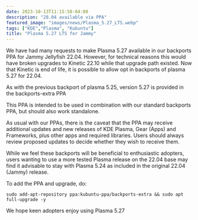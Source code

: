 ```yaml
---
date: 2023-10-13T11:15:58-04:00
description: "28.04 available via PPA"
featured_image: "images/news/Plasma_5.27_LTS.webp"
tags: ["KDE","Plasma", "Kubuntu"]
title: "Plasma 5.27 LTS for Jammy"
---
```


We have had many requests to make Plasma 5.27 available in our backports PPA for Jammy Jellyfish 22.04. However, for technical reasons this would have broken upgrades to Kinetic 22.10 while that upgrade path existed. Now that Kinetic is end of life, it is possible to allow opt in backports of plasma 5.27 for 22.04.

As with the previous backport of plasma 5.25, version 5.27 is provided in the backports-extra PPA

This PPA is intended to be used in combination with our standard backports PPA, but should also work standalone.

As usual with our PPAs, there is the caveat that the PPA may receive additional updates and new releases of KDE Plasma, Gear (Apps) and Frameworks, plus other apps and required libraries. Users should always review proposed updates to decide whether they wish to receive them.

While we feel these backports will be beneficial to enthusiastic adopters, users wanting to use a more tested Plasma release on the 22.04 base may find it advisable to stay with Plasma 5.24 as included in the original 22.04 (Jammy) release.

To add the PPA and upgrade, do:

```shell
sudo add-apt-repository ppa:kubuntu-ppa/backports-extra && sudo apt full-upgrade -y
```
We hope keen adopters enjoy using Plasma 5.27